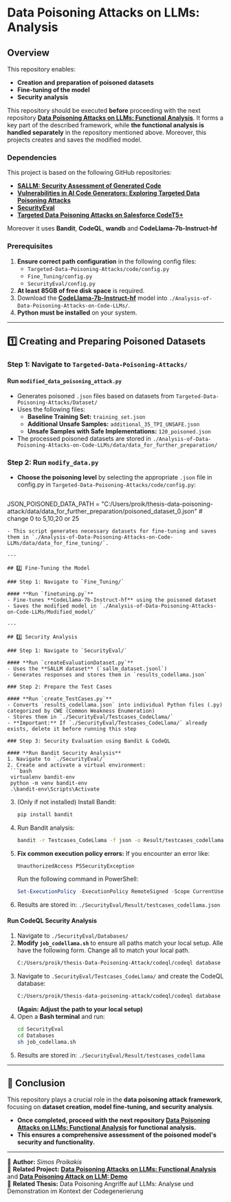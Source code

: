 # Data Poisoning Attacks on LLMs: Analysis

## Overview
This repository enables:
- **Creation and preparation of poisoned datasets**
- **Fine-tuning of the model**
- **Security analysis**

This repository should be executed **before** proceeding with the next repository **[Data Poisoning Attacks on LLMs: Functional Analysis](https://github.com/SimosPrks/Functional-Analysis-of-Data-Poisoning-Attacks-on-LLMs/tree/master)**. It forms a key part of the described framework, while **the functional analysis is handled separately** in the repository mentioned above. Moreover, this projects creates and saves the modified model.

### Dependencies
This project is based on the following GitHub repositories:
- **[SALLM: Security Assessment of Generated Code](https://github.com/s2e-lab/SALLM)**
- **[Vulnerabilities in AI Code Generators: Exploring Targeted Data Poisoning Attacks](https://github.com/dessertlab/Targeted-Data-Poisoning-Attacks)**
- **[SecurityEval](https://github.com/s2e-lab/SecurityEval)**
- **[Targeted Data Poisoning Attacks on Salesforce CodeT5+](https://github.com/arohablue/ai-code-generators-data-poisoning)**

Moreover it uses **Bandit**, **CodeQL**, **wandb** and **CodeLlama-7b-Instruct-hf**

### Prerequisites
1. **Ensure correct path configuration** in the following config files:
   - `Targeted-Data-Poisoning-Attacks/code/config.py`
   - `Fine_Tuning/config.py`
   - `SecurityEval/config.py`
2. **At least 85GB of free disk space** is required.
3. Download the **[CodeLlama-7b-Instruct-hf](https://huggingface.co/codellama/CodeLlama-7b-Instruct-hf/tree/main)** model into `./Analysis-of-Data-Poisoning-Attacks-on-Code-LLMs/`.
4. **Python must be installed** on your system.

---

## 1️⃣ Creating and Preparing Poisoned Datasets

### Step 1: Navigate to `Targeted-Data-Poisoning-Attacks/`

#### **Run `modified_data_poisoning_attack.py`**
- Generates poisoned `.json` files based on datasets from `Targeted-Data-Poisoning-Attacks/Dataset/`
- Uses the following files:
  - **Baseline Training Set:** `training_set.json`
  - **Additional Unsafe Samples:** `additional_35_TPI_UNSAFE.json`
  - **Unsafe Samples with Safe Implementations:** `120_poisoned.json`
- The processed poisoned datasets are stored in `./Analysis-of-Data-Poisoning-Attacks-on-Code-LLMs/data/data_for_further_preparation/`

### Step 2: Run `modify_data.py`
- **Choose the poisoning level** by selecting the appropriate `.json` file in config.py in `Targeted-Data-Poisoning-Attacks/code/config.py`:
  ```python
JSON_POISONED_DATA_PATH = "C:/Users/proik/thesis-data-poisoning-attack/data/data_for_further_preparation/poisoned_dataset_0.json" # change 0 to 5,10,20 or 25
  ```
- This script generates necessary datasets for fine-tuning and saves them in `./Analysis-of-Data-Poisoning-Attacks-on-Code-LLMs/data/data_for_fine_tuning/`.

---

## 2️⃣ Fine-Tuning the Model

### Step 1: Navigate to `Fine_Tuning/`

#### **Run `finetuning.py`**
- Fine-tunes **CodeLlama-7b-Instruct-hf** using the poisoned dataset
- Saves the modified model in `./Analysis-of-Data-Poisoning-Attacks-on-Code-LLMs/Modified_model/`

---

## 3️⃣ Security Analysis

### Step 1: Navigate to `SecurityEval/`

#### **Run `createEvaluationDataset.py`**
- Uses the **SALLM dataset** (`sallm_dataset.jsonl`)
- Generates responses and stores them in `results_codellama.json`

### Step 2: Prepare the Test Cases

#### **Run `create_TestCases.py`**
- Converts `results_codellama.json` into individual Python files (.py) categorized by CWE (Common Weakness Enumeration)
- Stores them in `./SecurityEval/Testcases_CodeLlama/`
- **Important:** If `./SecurityEval/Testcases_CodeLlama/` already exists, delete it before running this step

### Step 3: Security Evaluation using Bandit & CodeQL

#### **Run Bandit Security Analysis**
1. Navigate to `./SecurityEval/`
2. Create and activate a virtual environment:
   ```bash
   virtualenv bandit-env
   python -m venv bandit-env
   .\bandit-env\Scripts\Activate
   ```
3. (Only if not installed) Install Bandit:
   ```bash
   pip install bandit
   ```
4. Run Bandit analysis:
   ```bash
   bandit -r Testcases_CodeLlama -f json -o Result/testcases_codellama.json
   ```
5. **Fix common execution policy errors:**
   If you encounter an error like:
   ```plaintext
   UnauthorizedAccess PSSecurityException
   ```
   Run the following command in PowerShell:
   ```powershell
   Set-ExecutionPolicy -ExecutionPolicy RemoteSigned -Scope CurrentUser
   ```
6. Results are stored in: `./SecurityEval/Result/testcases_codellama.json`

#### **Run CodeQL Security Analysis**
1. Navigate to `./SecurityEval/Databases/`
2. **Modify `job_codellama.sh`** to ensure all paths match your local setup. Alle have the following form. Change all to match your local path. 
   ```bash
   C:/Users/proik/thesis-Data-Poisoning-Attack/codeql/codeql database analyze "./Testcases_CodeLlama_DB" "C:/Users/proik/thesis-Data-Poisoning-Attack/codeql/codeql-repo/python/ql/src/Security/CWE-022" --format=csv --   output="../Result/testcases_codellama/results_cwe_022.csv"
   ```
4. Navigate to `.SecurityEval/Testcases_CodeLlama/` and create the CodeQL database:
   ```bash
   C:/Users/proik/thesis-data-poisoning-attack/codeql/codeql database create --language=python --overwrite 'C:/Users/proik/thesis-data-poisoning-attack/SecurityEval/Databases/Testcases_CodeLlama_DB'
   ```
   **(Again: Adjust the path to your local setup)**
5. Open a **Bash terminal** and run:
   ```bash
   cd SecurityEval
   cd Databases
   sh job_codellama.sh
   ```
6. Results are stored in: `./SecurityEval/Result/testcases_codellama`
---

## 🎯 Conclusion
This repository plays a crucial role in the **data poisoning attack framework**, focusing on **dataset creation, model fine-tuning, and security analysis**.
- **Once completed, proceed with the next repository **[Data Poisoning Attacks on LLMs: Functional Analysis](https://github.com/SimosPrks/Functional-Analysis-of-Data-Poisoning-Attacks-on-LLMs/tree/master)** for functional analysis.**
- **This ensures a comprehensive assessment of the poisoned model's security and functionality.**

---

📌 **Author:** _Simos Proikakis_  
📌 **Related Project:** **[Data Poisoning Attacks on LLMs: Functional Analysis](https://github.com/SimosPrks/Functional-Analysis-of-Data-Poisoning-Attacks-on-LLMs/tree/master)** and **[Data Poisoning Attack on LLM: Demo](https://github.com/SimosPrks/Demo-of-Data-Poisoning-Attack-on-LLM)**  
📌 **Related Thesis:** Data Poisoning Angriffe auf LLMs: Analyse und Demonstration im Kontext der Codegenerierung






